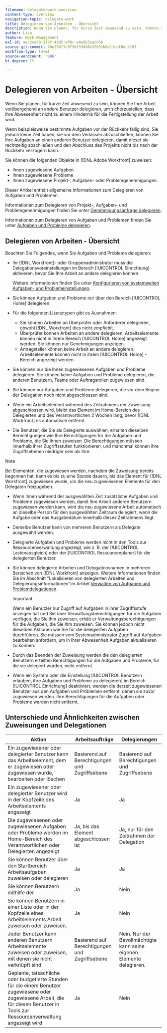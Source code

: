 ```yaml
---
filename: delegate-work-overview
content-type: overview
navigation-topic: delegate-work
title: Delegieren von Arbeiten - Übersicht
description: Wenn Sie planen, für kurze Zeit abwesend zu sein, können Sie Ihre Arbeit vorübergehend an andere Benutzer delegieren, um sicherzustellen, dass Ihre Abwesenheit nicht zu einem Hindernis für die Fertigstellung der Arbeit wird.
author: Lisa
feature: Work Management
exl-id: aec2ce78-278f-48d2-af8c-e4e5b31ac856
source-git-commit: 70e20df7c9738f33496e37b31b6e11caf0ac2f0f
workflow-type: tm+mt
source-wordcount: '886'
ht-degree: 1%

---
```


# Delegieren von Arbeiten - Übersicht

Wenn Sie planen, für kurze Zeit abwesend zu sein, können Sie Ihre Arbeit vorübergehend an andere Benutzer delegieren, um sicherzustellen, dass Ihre Abwesenheit nicht zu einem Hindernis für die Fertigstellung der Arbeit wird.

Wenn beispielsweise bestimmte Aufgaben vor der Rückkehr fällig sind, Sie jedoch keine Zeit haben, sie vor dem Verlassen abzuschließen, können Sie Ihre Aufgaben an einen anderen Benutzer delegieren, damit dieser sie rechtzeitig abschließen und den Abschluss des Projekts nicht bis nach der Rückkehr verzögern kann.

Sie können die folgenden Objekte in [!DNL Adobe Workfront] zuweisen:

<!--
  <li data-mc-conditions="QuicksilverOrClassic.Draft mode"> <p>Projects where you are designated as the Project Owner (not yet, not for the MVP)</p> </li>
  -->

* Ihnen zugewiesene Aufgaben
* Ihnen zugewiesene Probleme
* Ihnen zugewiesene Projekt-, Aufgaben- oder Problemgenehmigungen.

Dieser Artikel enthält allgemeine Informationen zum Delegieren von Aufgaben und Problemen.

Informationen zum Delegieren von Projekt-, Aufgaben- und Problemgenehmigungen finden Sie unter [Genehmigungsanfrage delegieren](../../review-and-approve-work/manage-approvals/delegate-approval-requests.md).

Informationen zum Delegieren von Aufgaben und Problemen finden Sie unter [Aufgaben und Probleme delegieren](../../manage-work/delegate-work/how-to-delegate-work.md).

## Delegieren von Arbeiten - Übersicht

Beachten Sie Folgendes, wenn Sie Aufgaben und Probleme delegieren:

* Ihr [!DNL Workfront]- oder Gruppenadministrator muss die Delegationsvoreinstellungen im Bereich [!UICONTROL Einrichtung] aktivieren, bevor Sie Ihre Arbeit an andere delegieren können.

  Weitere Informationen finden Sie unter [Konfigurieren von systemweiten Aufgaben- und Problemeinstellungen](../../administration-and-setup/set-up-workfront/configure-system-defaults/set-task-issue-preferences.md).

* Sie können Aufgaben und Probleme nur über den Bereich [!UICONTROL Home] delegieren.
* Für die folgenden Lizenztypen gibt es Ausnahmen:

   * Sie können Arbeiten an Überprüfer oder Anforderer delegieren, obwohl [!DNL Workfront] dies nicht empfiehlt.
   * Überprüfer können Arbeiten an andere delegieren. Arbeitselemente können nicht in ihrem Bereich [!UICONTROL Home] angezeigt werden. Sie können nur Genehmigungen anzeigen.
   * Antragsteller können keine Arbeit an andere delegieren. Arbeitselemente können nicht in ihrem [!UICONTROL Home] -Bereich angezeigt werden
* Sie können nur die Ihnen zugewiesenen Aufgaben und Probleme delegieren. Sie können keine Aufgaben und Probleme delegieren, die anderen Benutzern, Teams oder Auftragsrollen zugewiesen sind.
* Sie können nur Aufgaben und Probleme delegieren, die vor dem Beginn der Delegation noch nicht abgeschlossen sind.
* Wenn ein Arbeitselement während des Zeitrahmens der Zuweisung abgeschlossen wird, bleibt das Element im Home-Bereich des Delegierten und des Verantwortlichen 2 Wochen lang, bevor [!DNL Workfront] es automatisch entfernt.
* Die Benutzer, die Sie als Delegierte auswählen, erhalten dieselben Berechtigungen wie Ihre Berechtigungen für die Aufgaben und Probleme, die Sie ihnen zuweisen. Die Berechtigungen müssen innerhalb ihrer Zugriffsstufen funktionieren, und manchmal können ihre Zugriffsebenen niedriger sein als Ihre.

>[!NOTE]
>
>  Bei Elementen, die zugewiesen werden, nachdem die Zuweisung bereits begonnen hat, kann es bis zu eine Stunde dauern, bis das Element für [!DNL Workfront] zugewiesen wurde, um die neu zugewiesenen Elemente für den Delegaten freizugeben.

* Wenn Ihnen während der ausgewählten Zeit zusätzliche Aufgaben und Probleme zugewiesen werden, damit Ihre Arbeit anderen Benutzern zugewiesen werden kann, wird die neu zugewiesene Arbeit automatisch an dieselbe Person für den ausgewählten Zeitraum delegiert, wenn die Aufgabe oder das Ausgabedatum innerhalb dieses Zeitrahmens liegt.
* Derselbe Benutzer kann von mehreren Benutzern als Delegate ausgewählt werden.
* Delegierte Aufgaben und Probleme werden nicht in den Tools zur Ressourcenverwaltung angezeigt, wie z. B. der [!UICONTROL Lastenausgleich] oder der [!UICONTROL Ressourcenplaner] für die delegierten Benutzer.
* Sie können delegierte Arbeiten und Delegationsnamen in mehreren Bereichen von [!DNL Workfront] anzeigen. Weitere Informationen finden Sie im Abschnitt &quot;Lokalisieren von delegierten Arbeiten und Delegierungsinformationen&quot;im Artikel [Verwalten von Aufgaben und Problemdelegationen](../delegate-work/how-to-delegate-work.md).


  >[!IMPORTANT]
  >
  >  Wenn ein Benutzer nur Zugriff auf Aufgaben in ihrer Zugriffsstufe anzeigen hat und Sie über Verwaltungsberechtigungen für die Aufgaben verfügen, die Sie ihm zuweisen, erhält er Verwaltungsberechtigungen für die Aufgaben, die Sie ihm zuweisen. Sie können jedoch nicht dieselben Aktionen wie Sie für die delegierten Aufgaben durchführen. Sie müssen vom Systemadministrator Zugriff auf Aufgaben bearbeiten anfordern, um in Ihrer Abwesenheit Aufgaben aktualisieren zu können.

* Durch das Beenden der Zuweisung werden die den delegierten Benutzern erteilten Berechtigungen für die Aufgaben und Probleme, für die sie delegiert wurden, nicht entfernt.
* Wenn ein System oder die Einstellung [!UICONTROL Benutzern erlauben, ihre Aufgaben und Probleme zu delegieren] im Bereich [!UICONTROL Einrichtung] deaktiviert, werden die derzeit zugewiesenen Benutzer aus den Aufgaben und Problemen entfernt, denen sie zuvor zugewiesen wurden. Ihre Berechtigungen für die Aufgaben oder Probleme werden nicht entfernt.

## Unterschiede und Ähnlichkeiten zwischen Zuweisungen und Delegationen

| Aktion | Arbeitsaufträge | Delegierungen |
|--------------------------------------------------------------------------------------------------------------------------------|---------------------------------------|-----------------------------------------------------|
| Ein zugewiesener oder delegierter Benutzer kann das Arbeitselement, dem er zugewiesen oder zugewiesen wurde, bearbeiten oder löschen | Basierend auf Berechtigungen und Zugriffsebene | Basierend auf Berechtigungen und Zugriffsebene |
| Ein zugewiesener oder delegierter Benutzer wird in der Kopfzeile des Arbeitselements angezeigt | Ja | Ja |
| Die zugewiesenen oder zugewiesenen Aufgaben oder Probleme werden im Home-Bereich des Verantwortlichen oder Delegierten angezeigt | Ja, bis das Element abgeschlossen ist | Ja, nur für den Zeitrahmen der Delegation |
| Sie können Benutzer über den Startbereich Arbeitsaufgaben zuweisen oder delegieren | Ja | Ja |
| Sie können Benutzern mithilfe der | Ja | Nein |
| Sie können Benutzern in einer Liste oder in der Kopfzeile eines Arbeitselements Arbeit zuweisen oder zuweisen. | Ja | Nein |
| Jeder Benutzer kann anderen Benutzern Arbeitselemente zuweisen oder zuweisen, mit denen sie nicht verknüpft sind | Basierend auf Berechtigungen und Zugriffsebene | Nein. Nur der Bevollmächtigte kann seine eigenen Elemente delegieren. |
| Geplante, tatsächliche oder budgetierte Stunden für die einem Benutzer zugewiesene oder zugewiesene Arbeit, die für diesen Benutzer in Tools zur Ressourcenverwaltung angezeigt wird | Ja | Nein |
